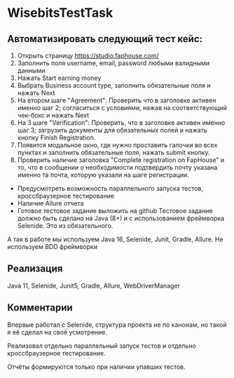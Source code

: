 # WisebitsTestTask
## Автоматизировать следующий тест кейс:
1. Открыть страницу https://studio.faphouse.com/
2. Заполнить поля username, email, password любыми валидными данными
3. Нажать Start earning money
4. Выбрать Business account type, заполнить обязательные поля и нажать Next
5. На втором шаге "Agreement": Проверить что в заголовке активен именно шаг 2; 
согласиться с условиями, нажав на соответствующий чек-бокс и нажать Next
6. На 3 шаге "Verification": Проверить, что в заголовке активен именно шаг 3; 
загрузить документы для обязательных полей и нажать кнопку Finish 
Registration.
7. Появится модальное окно, где нужно проставить галочки во всех пунктах и
заполнить обязательные поля, нажать submit кнопку.
8. Проверить наличие заголовка "Complete registration on FapHouse" и то, что в
сообщении о необходимости подтвердить почту указана именно та почта, 
которую указали на шаге регистрации.
- Предусмотреть возможность параллельного запуска тестов, 
кроссбраузерное тестирование
- Наличие Allure отчета
- Готовое тестовое задание выложить на github
Тестовое задание должно быть сделано на Java (8+) и с использованием
фреймворка Selenide. Это из обязательного.

А так в работе мы используем Java 16, Selenide, Junit, Gradle, Allure. Не
используем BDD фреймворки

## Реализация
Java 11, Selenide, Junit5, Gradle, Allure, WebDriverManager

## Комментарии
Впервые работал с Selenide, структура проекта не по канонам, но такой я её сделал на своё усмотрение.

Реализовал отдельно параллельный запуск тестов и отдельно кроссбраузерное тестирование.

Отчёты формируются только при наличии упавших тестов.